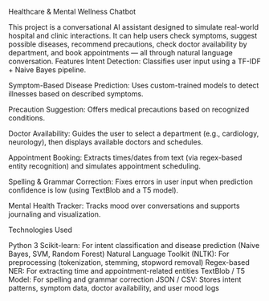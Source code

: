 Healthcare & Mental Wellness Chatbot

This project is a conversational AI assistant designed to simulate real-world hospital and clinic interactions. It can help users check symptoms, suggest possible diseases, recommend precautions, check doctor availability by department, and book appointments — all through natural language conversation.
 Features
Intent Detection: Classifies user input using a TF-IDF + Naive Bayes pipeline.

Symptom-Based Disease Prediction: Uses custom-trained models to detect illnesses based on described symptoms.

Precaution Suggestion: Offers medical precautions based on recognized conditions.

Doctor Availability: Guides the user to select a department (e.g., cardiology, neurology), then displays available doctors and schedules.

Appointment Booking: Extracts times/dates from text (via regex-based entity recognition) and simulates appointment scheduling.

Spelling & Grammar Correction: Fixes errors in user input when prediction confidence is low (using TextBlob and a T5 model).

Mental Health Tracker: Tracks mood over conversations and supports journaling and visualization.

Technologies Used

Python 3
Scikit-learn: For intent classification and disease prediction (Naive Bayes, SVM, Random Forest)
Natural Language Toolkit (NLTK): For preprocessing (tokenization, stemming, stopword removal)
Regex-based NER: For extracting time and appointment-related entities
TextBlob / T5 Model: For spelling and grammar correction
JSON / CSV: Stores intent patterns, symptom data, doctor availability, and user mood logs
